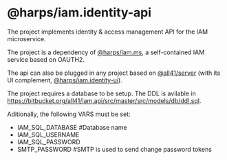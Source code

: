# @harps/iam.identity-api
The project implements identity & access management API for the IAM microservice.

The project is a dependency of [@harps/iam.ms](https://bitbucket.org/all41/iam.ms), a self-contained IAM service based on OAUTH2.

The api can also be plugged in any project based on [@all41/server](https://bitbucket.org/all41/server) (with its UI complement, [@harps/iam.identity-ui](https://bitbucket.org/all41/iam.ui)).

The project requires a database to be setup. The DDL is avilable in https://bitbucket.org/all41/iam.api/src/master/src/models/db/ddl.sql.

Aditionally, the following VARS must be set:
- IAM_SQL_DATABASE #Database name
- IAM_SQL_USERNAME
- IAM_SQL_PASSWORD
- SMTP_PASSWORD #SMTP is used to send change password tokens
